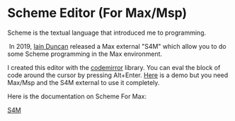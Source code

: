 # Scheme Editor (For Max/Msp)

  Scheme is the textual language that introduced me to programming.

​	In 2019, [Iain Duncan](https://github.com/iainctduncan) released a Max external "S4M" which allow you to do some Scheme programming in the Max environment. 

I created this editor with the [codemirror](https://codemirror.net/) library. You can eval the block of code around the cursor by pressing Alt+Enter. 
[Here](https://guillaume-leo.github.io/schemeEditorForMax/) is a demo but you need Max/Msp and the S4M external to use it completely.

Here is the documentation on Scheme For Max:

  [S4M](https://iainctduncan.github.io/scheme-for-max-docs/)


